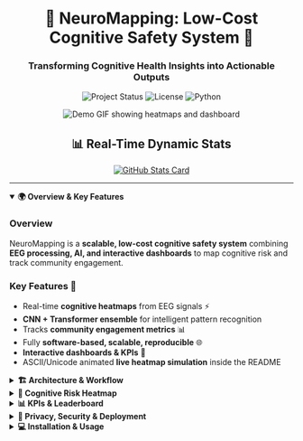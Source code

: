 

<div align="center">

# 🧠 NeuroMapping: Low-Cost Cognitive Safety System 🚀
### Transforming Cognitive Health Insights into Actionable Outputs

<p>
  <img alt="Project Status" src="https://img.shields.io/badge/Status-BETA-yellowgreen?style=for-the-badge&logo=github&logoColor=white"/>
  <img alt="License" src="https://img.shields.io/badge/License-MIT-blue.svg?style=for-the-badge"/>
  <img alt="Python" src="https://img.shields.io/badge/Python-3.11-blue?style=for-the-badge"/>
</p>

<img src="https://via.placeholder.com/700x300.gif?text=NeuroMapping+Demo+GIF" alt="Demo GIF showing heatmaps and dashboard" />

<br>

## 📊 Real-Time Dynamic Stats
<a href="https://github.com/anuraghazra/github-readme-stats">
  <img alt="GitHub Stats Card" src="https://github-readme-stats.vercel.app/api?username=[USERNAME]&show_icons=true&theme=gotham&hide_border=true&include_all_commits=true" />
</a>

</div>

---

<details open>
<summary><b>🌍 Overview & Key Features</b></summary>

### Overview
NeuroMapping is a **scalable, low-cost cognitive safety system** combining **EEG processing, AI, and interactive dashboards** to map cognitive risk and track community engagement.

### Key Features 💎
- Real-time **cognitive heatmaps** from EEG signals ⚡  
- **CNN + Transformer ensemble** for intelligent pattern recognition  
- Tracks **community engagement metrics** 📊  
- Fully **software-based, scalable, reproducible** 🌐  
- **Interactive dashboards & KPIs** 🎯  
- ASCII/Unicode animated **live heatmap simulation** inside the README

</details>

<details>
<summary><b>🏗 Architecture & Workflow</b></summary>

🧠 EEG Signals
↓ Preprocessing 🔄
↓ Temporal Features ⏱
↓ Spatial Features 🌐
↓ CNN + Transformer 🤖
↓ Risk Scoring 📊
↓ Confidence Levels
↓ Dashboard & KPIs
↓ Community Metrics

</details>

<details>
<summary><b>🎨 Cognitive Risk Heatmap</b></summary>

> ░ = Low | ▒ = Medium | ▓ = High | █ = Very High  

| ROI | Visual      | Score | Pattern |
|:---:|:-----------:|:-----:|:-------:|
| A1  | ████████    | 8/10  | ▓▓▒░   |
| A2  | ▓▓▓▓▒░     | 6/10  | ▓▒░▒▓  |
| A3  | ▒▒▒▒░      | 5/10  | ▒▒░▓▒  |
| A4  | ░░░░░      | 1/10  | ░░░▒░  |
| A5  | ▒▒▒▒░      | 5/10  | ▒▒▒▓░  |
| A6  | ░░░░▒      | 2/10  | ░▒░░   |
| B1  | ▓▓▓▓▒      | 6/10  | ▓▓▒▒   |
| B2  | ▓▓▓▓▒      | 6/10  | ▓▒▓▒   |
| B3  | ▒▒▒▒░      | 5/10  | ▒▒░▒   |
| C1  | ███████    | 8/10  | █▓▒▒░  |
| C2  | ▒▒▒▒░      | 5/10  | ▒░▓▒   |
| C3  | ▒▒▒░░      | 5/10  | ▒░▒▒   |

</details>

<details>
<summary><b>📊 KPIs & Leaderboard</b></summary>

| Metric          | Value | Status          |
|:---------------:|:-----:|:---------------|
| Awareness       | 87%   | █████████░░ ↗  |
| Engagement      | 76%   | ███████░░░ ↗  |
| Prediction Acc. | 91%   | ██████████░ ↗ |
| Session Logs    | Active| 🔄             |

### Leaderboard
| Rank | Name     | Points         |
|:----:|:--------:|:--------------:|
| 1    | Alice    | ███████ 780 🔥 |
| 2    | Bob      | ██████░ 610 🔥 |
| 3    | Charlie  | █████░░ 540 🔥 |
| 4    | Dinara   | ████░░░ 420 🔥 |

</details>

<details>
<summary><b>🔐 Privacy, Security & Deployment</b></summary>

### Privacy & Security
- AES-256 encryption & anonymization 🔒  
- Federated learning for secure ML 🧑‍💻  
- Local model training 🌐  

### Deployment Roadmap
| Phase                 | Progress             |
|:--------------------:|:-----------------:|
| Research              | ██████████░░░ 65% ↗ |
| Clinical Validation   | ██████████████░ 80% ↗ |
| Pilot Deployment      | ████████████░░░ 70% ↗ |
| Scale-Up              | ███████████████ 90% ↗ |
| Global Rollout        | ████████████████ 100% 🎯 |

</details>

<details>
<summary><b>💻 Installation & Usage</b></summary>

### Installation
```bash
git clone https://github.com/yourusername/neuro-mapping.git
cd neuro-mapping

python -m venv venv
source venv/bin/activate  # macOS/Linux
venv\Scripts\activate     # Windows

pip install -r requirements.txt

Run the System

python run_neuromapping.py

from neuromap import CognitiveEngine
engine = CognitiveEngine()
engine.run()
engine.display_heatmap()

</details>


<details>
<summary><b>🔢 Calculations & Modules</b></summary>


Signal-to-Noise Ratio (SNR)

$$
SNR = 10 \log_{10} \left(\frac{P_{\text{signal}}}{P_{\text{noise}}}\right)
$$

Risk Score

$$
\text{Risk Score} = \frac{\sum_{i=1}^{N} w_i \cdot f_i(x)}{N}
$$

Module Directory

/modules/bio_core   → Life-energy intake
/modules/neurosync  → Cognitive harmonizer
/modules/cloud_map  → Contextual translator
/modules/feedback   → Adaptive control mesh

</details>


<details>
<summary><b>🤝 Contributing, License & Support</b></summary>


See CONTRIBUTING.md for contribution guidelines.

Licensed under the MIT License.

For support, open an issue or email youremail@example.com.

</details>


<div align="center">
✨ NeuroMapping = **AI + Gamification + Privacy-Conscious Design** = Scalable, Interactive Cognitive Safety Tool 🌍🧠
</div>
```



⸻
